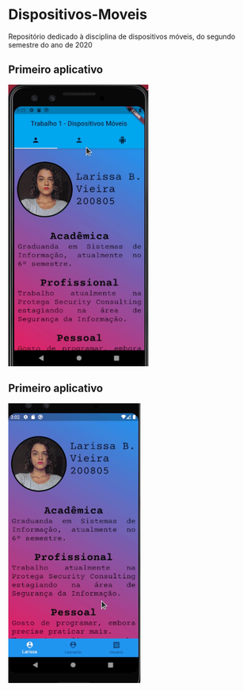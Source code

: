# Dispositivos-Moveis
Repositório dedicado à disciplina de dispositivos móveis, do segundo semestre do ano de 2020


## Primeiro aplicativo

![](Projeto1.gif)


## Primeiro aplicativo

![](Projeto2.gif)
